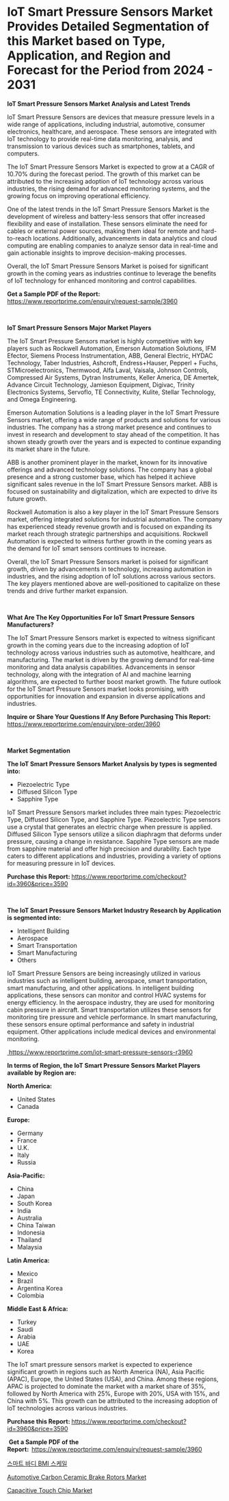 <p><h1>IoT Smart Pressure Sensors Market Provides Detailed Segmentation of this Market based on Type, Application, and Region and Forecast for the Period from 2024 - 2031</h1></p><p><strong>IoT Smart Pressure Sensors Market Analysis and Latest Trends</strong></p>
<p><p>IoT Smart Pressure Sensors are devices that measure pressure levels in a wide range of applications, including industrial, automotive, consumer electronics, healthcare, and aerospace. These sensors are integrated with IoT technology to provide real-time data monitoring, analysis, and transmission to various devices such as smartphones, tablets, and computers.</p><p>The IoT Smart Pressure Sensors Market is expected to grow at a CAGR of 10.70% during the forecast period. The growth of this market can be attributed to the increasing adoption of IoT technology across various industries, the rising demand for advanced monitoring systems, and the growing focus on improving operational efficiency.</p><p>One of the latest trends in the IoT Smart Pressure Sensors Market is the development of wireless and battery-less sensors that offer increased flexibility and ease of installation. These sensors eliminate the need for cables or external power sources, making them ideal for remote and hard-to-reach locations. Additionally, advancements in data analytics and cloud computing are enabling companies to analyze sensor data in real-time and gain actionable insights to improve decision-making processes.</p><p>Overall, the IoT Smart Pressure Sensors Market is poised for significant growth in the coming years as industries continue to leverage the benefits of IoT technology for enhanced monitoring and control capabilities.</p></p>
<p><strong>Get a Sample PDF of the Report:&nbsp;</strong> <a href="https://www.reportprime.com/enquiry/request-sample/3960">https://www.reportprime.com/enquiry/request-sample/3960</a></p>
<p>&nbsp;</p>
<p><strong>IoT Smart Pressure Sensors Major Market Players</strong></p>
<p><p>The IoT Smart Pressure Sensors market is highly competitive with key players such as Rockwell Automation, Emerson Automation Solutions, IFM Efector, Siemens Process Instrumentation, ABB, General Electric, HYDAC Technology, Taber Industries, Ashcroft, Endress+Hauser, Pepperl + Fuchs, STMicroelectronics, Thermwood, Alfa Laval, Vaisala, Johnson Controls, Compressed Air Systems, Dytran Instruments, Keller America, DE Amertek, Advance Circuit Technology, Jamieson Equipment, Digivac, Trinity Electronics Systems, Servoflo, TE Connectivity, Kulite, Stellar Technology, and Omega Engineering.</p><p>Emerson Automation Solutions is a leading player in the IoT Smart Pressure Sensors market, offering a wide range of products and solutions for various industries. The company has a strong market presence and continues to invest in research and development to stay ahead of the competition. It has shown steady growth over the years and is expected to continue expanding its market share in the future.</p><p>ABB is another prominent player in the market, known for its innovative offerings and advanced technology solutions. The company has a global presence and a strong customer base, which has helped it achieve significant sales revenue in the IoT Smart Pressure Sensors market. ABB is focused on sustainability and digitalization, which are expected to drive its future growth.</p><p>Rockwell Automation is also a key player in the IoT Smart Pressure Sensors market, offering integrated solutions for industrial automation. The company has experienced steady revenue growth and is focused on expanding its market reach through strategic partnerships and acquisitions. Rockwell Automation is expected to witness further growth in the coming years as the demand for IoT smart sensors continues to increase.</p><p>Overall, the IoT Smart Pressure Sensors market is poised for significant growth, driven by advancements in technology, increasing automation in industries, and the rising adoption of IoT solutions across various sectors. The key players mentioned above are well-positioned to capitalize on these trends and drive further market expansion.</p></p>
<p>&nbsp;</p>
<p><strong>What Are The Key Opportunities For IoT Smart Pressure Sensors Manufacturers?</strong></p>
<p><p>The IoT Smart Pressure Sensors market is expected to witness significant growth in the coming years due to the increasing adoption of IoT technology across various industries such as automotive, healthcare, and manufacturing. The market is driven by the growing demand for real-time monitoring and data analysis capabilities. Advancements in sensor technology, along with the integration of AI and machine learning algorithms, are expected to further boost market growth. The future outlook for the IoT Smart Pressure Sensors market looks promising, with opportunities for innovation and expansion in diverse applications and industries.</p></p>
<p><strong>Inquire or Share Your Questions If Any Before Purchasing This Report:</strong> <a href="https://www.reportprime.com/enquiry/pre-order/3960">https://www.reportprime.com/enquiry/pre-order/3960</a></p>
<p>&nbsp;</p>
<p><strong>Market Segmentation</strong></p>
<p><strong>The IoT Smart Pressure Sensors Market Analysis by types is segmented into:</strong></p>
<p><ul><li>Piezoelectric Type</li><li>Diffused Silicon Type</li><li>Sapphire Type</li></ul></p>
<p><p>IoT Smart Pressure Sensors market includes three main types: Piezoelectric Type, Diffused Silicon Type, and Sapphire Type. Piezoelectric Type sensors use a crystal that generates an electric charge when pressure is applied. Diffused Silicon Type sensors utilize a silicon diaphragm that deforms under pressure, causing a change in resistance. Sapphire Type sensors are made from sapphire material and offer high precision and durability. Each type caters to different applications and industries, providing a variety of options for measuring pressure in IoT devices.</p></p>
<p><strong>Purchase this Report:&nbsp;</strong><a href="https://www.reportprime.com/checkout?id=3960&price=3590">https://www.reportprime.com/checkout?id=3960&price=3590</a></p>
<p>&nbsp;</p>
<p><strong>The IoT Smart Pressure Sensors Market Industry Research by Application is segmented into:</strong></p>
<p><ul><li>Intelligent Building</li><li>Aerospace</li><li>Smart Transportation</li><li>Smart Manufacturing</li><li>Others</li></ul></p>
<p><p>IoT Smart Pressure Sensors are being increasingly utilized in various industries such as intelligent building, aerospace, smart transportation, smart manufacturing, and other applications. In intelligent building applications, these sensors can monitor and control HVAC systems for energy efficiency. In the aerospace industry, they are used for monitoring cabin pressure in aircraft. Smart transportation utilizes these sensors for monitoring tire pressure and vehicle performance. In smart manufacturing, these sensors ensure optimal performance and safety in industrial equipment. Other applications include medical devices and environmental monitoring.</p></p>
<p><a href="https://www.reportprime.com/iot-smart-pressure-sensors-r3960">&nbsp;https://www.reportprime.com/iot-smart-pressure-sensors-r3960</a></p>
<p><strong>In terms of Region, the IoT Smart Pressure Sensors Market Players available by Region are:</strong></p>
<p>
    <p> <strong> North America: </strong>
        <ul>
            <li>United States</li>
            <li>Canada</li>
        </ul>
        </p> 
    <p> <strong> Europe: </strong>
        <ul>
            <li>Germany</li>
            <li>France</li>
            <li>U.K.</li>
            <li>Italy</li>
            <li>Russia</li>
        </ul>
        </p> 
    <p> <strong> Asia-Pacific: </strong>
        <ul>
            <li>China</li>
            <li>Japan</li>
            <li>South Korea</li>
            <li>India</li>
            <li>Australia</li>
            <li>China Taiwan</li>
            <li>Indonesia</li>
            <li>Thailand</li>
            <li>Malaysia</li>
        </ul>
        </p> 
    <p> <strong> Latin America: </strong>
        <ul>
            <li>Mexico</li>
            <li>Brazil</li>
            <li>Argentina Korea</li>
            <li>Colombia</li>
        </ul>
        </p> 
    <p> <strong> Middle East & Africa: </strong>
        <ul>
            <li>Turkey</li>
            <li>Saudi</li>
            <li>Arabia</li>
            <li>UAE</li>
            <li>Korea</li>
        </ul>
    </p>
    </p>
<p><p>The IoT smart pressure sensors market is expected to experience significant growth in regions such as North America (NA), Asia Pacific (APAC), Europe, the United States (USA), and China. Among these regions, APAC is projected to dominate the market with a market share of 35%, followed by North America with 25%, Europe with 20%, USA with 15%, and China with 5%. This growth can be attributed to the increasing adoption of IoT technologies across various industries.</p></p>
<p><strong>Purchase this Report: </strong><a href="https://www.reportprime.com/checkout?id=3960&price=3590">https://www.reportprime.com/checkout?id=3960&price=3590</a></p>
<p>&nbsp;<strong>Get a Sample PDF of the Report:&nbsp;&nbsp;</strong><a href="https://www.reportprime.com/enquiry/request-sample/3960">https://www.reportprime.com/enquiry/request-sample/3960</a></p>
<p><strong></strong></p>
<p><p><a href="https://github.com/sougarounis/Market-Research-Report-List-4/blob/main/317403577879.md">스마트 바디 BMI 스케일</a></p><p><a href="https://view.publitas.com/reportprime-1/automotive-carbon-ceramic-brake-rotors-market-exploring-market-share-market-trends-and-future-growth/">Automotive Carbon Ceramic Brake Rotors Market</a></p><p><a href="https://github.com/LibbySpencer2018/Market-Research-Report-List-1/blob/main/capacitive-touch-chip-market.md">Capacitive Touch Chip Market</a></p></p>